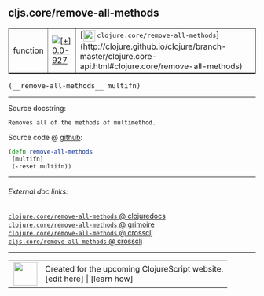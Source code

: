 ## cljs.core/remove-all-methods



 <table border="1">
<tr>
<td>function</td>
<td><a href="https://github.com/cljsinfo/cljs-api-docs/tree/0.0-927"><img valign="middle" alt="[+] 0.0-927" title="Added in 0.0-927" src="https://img.shields.io/badge/+-0.0--927-lightgrey.svg"></a> </td>
<td>
[<img height="24px" valign="middle" src="http://i.imgur.com/1GjPKvB.png"> <samp>clojure.core/remove-all-methods</samp>](http://clojure.github.io/clojure/branch-master/clojure.core-api.html#clojure.core/remove-all-methods)
</td>
</tr>
</table>


 <samp>
(__remove-all-methods__ multifn)<br>
</samp>

---





Source docstring:

```
Removes all of the methods of multimethod.
```


Source code @ [github](https://github.com/clojure/clojurescript/blob/r1877/src/cljs/cljs/core.cljs#L7429-L7432):

```clj
(defn remove-all-methods
 [multifn]
 (-reset multifn))
```

<!--
Repo - tag - source tree - lines:

 <pre>
clojurescript @ r1877
└── src
    └── cljs
        └── cljs
            └── <ins>[core.cljs:7429-7432](https://github.com/clojure/clojurescript/blob/r1877/src/cljs/cljs/core.cljs#L7429-L7432)</ins>
</pre>

-->

---



###### External doc links:

[`clojure.core/remove-all-methods` @ clojuredocs](http://clojuredocs.org/clojure.core/remove-all-methods)<br>
[`clojure.core/remove-all-methods` @ grimoire](http://conj.io/store/v1/org.clojure/clojure/1.7.0-beta3/clj/clojure.core/remove-all-methods/)<br>
[`clojure.core/remove-all-methods` @ crossclj](http://crossclj.info/fun/clojure.core/remove-all-methods.html)<br>
[`cljs.core/remove-all-methods` @ crossclj](http://crossclj.info/fun/cljs.core.cljs/remove-all-methods.html)<br>

---

 <table>
<tr><td>
<img valign="middle" align="right" width="48px" src="http://i.imgur.com/Hi20huC.png">
</td><td>
Created for the upcoming ClojureScript website.<br>
[edit here] | [learn how]
</td></tr></table>

[edit here]:https://github.com/cljsinfo/cljs-api-docs/blob/master/cljsdoc/cljs.core_remove-all-methods.cljsdoc
[learn how]:https://github.com/cljsinfo/cljs-api-docs/wiki/cljsdoc-files

<!--

This information was too distracting to show to readers, but I'll leave it
commented here since it is helpful to:

- pretty-print the data used to generate this document
- and show how to retrieve that data



The API data for this symbol:

```clj
{:ns "cljs.core",
 :name "remove-all-methods",
 :signature ["[multifn]"],
 :history [["+" "0.0-927"]],
 :type "function",
 :full-name-encode "cljs.core_remove-all-methods",
 :source {:code "(defn remove-all-methods\n [multifn]\n (-reset multifn))",
          :title "Source code",
          :repo "clojurescript",
          :tag "r1877",
          :filename "src/cljs/cljs/core.cljs",
          :lines [7429 7432]},
 :full-name "cljs.core/remove-all-methods",
 :clj-symbol "clojure.core/remove-all-methods",
 :docstring "Removes all of the methods of multimethod."}

```

Retrieve the API data for this symbol:

```clj
;; from Clojure REPL
(require '[clojure.edn :as edn])
(-> (slurp "https://raw.githubusercontent.com/cljsinfo/cljs-api-docs/catalog/cljs-api.edn")
    (edn/read-string)
    (get-in [:symbols "cljs.core/remove-all-methods"]))
```

-->
